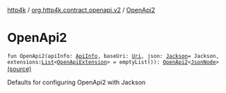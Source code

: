 [http4k](../index.md) / [org.http4k.contract.openapi.v2](index.md) / [OpenApi2](./-open-api2.md)

# OpenApi2

`fun OpenApi2(apiInfo: `[`ApiInfo`](../org.http4k.contract.openapi/-api-info/index.md)`, baseUri: `[`Uri`](../org.http4k.core/-uri/index.md)`, json: `[`Jackson`](../org.http4k.format/-jackson.md)` = Jackson, extensions: `[`List`](https://kotlinlang.org/api/latest/jvm/stdlib/kotlin.collections/-list/index.html)`<`[`OpenApiExtension`](../org.http4k.contract.openapi/-open-api-extension/index.md)`> = emptyList()): `[`OpenApi2`](-open-api2/index.md)`<`[`JsonNode`](https://fasterxml.github.io/jackson-databind/javadoc/2.9/com/fasterxml/jackson/databind/JsonNode.html)`>` [(source)](https://github.com/http4k/http4k/blob/master/http4k-contract/src/main/kotlin/org/http4k/contract/openapi/v2/jacksonExt.kt#L11)

Defaults for configuring OpenApi2 with Jackson

